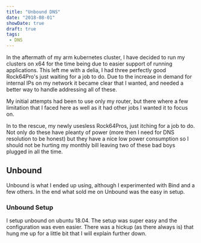 ```yaml
---
title: "Unbound DNS"
date: "2018-08-01"
showDate: true
draft: true
tags: 
 - DNS
---
```


In the aftermath of my arm kubernetes cluster, I have decided to run my clusters on x64 for the time being due to easier support of running applications. This left me with a delia, I had three perfectly good Rock64Pro's just waiting for a job to do. Due to the increase in demand for internal IPs on my network it became clear that I wanted, and needed a better way to handle addressing all of these.

My initial attempts had been to use only my router, but there where a few limitation that I faced here as well as it had other jobs I wanted it to focus on.

In to the rescue, my newly usesless Rock64Pros, just itching for a job to do. Not only do these have pleanty of power (more then I need for DNS resolution to be honest) but they have a nice low power consumption so I should not be hurting my monthly bill leaving two of these bad boys plugged in all the time.

## Unbound
Unbound is what I ended up using, although I experimented with Bind and a few others. In the end what sold me on Unbound was the easy in setup.

### Unbound Setup
I setup unbound on ubuntu 18.04. The setup was super easy and the configuration was even easier. There was a hickup (as there always is) that hung me up for a little bit that I will explain further down. 